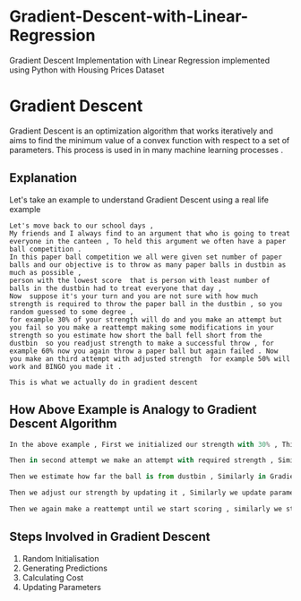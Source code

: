 # Gradient-Descent-with-Linear-Regression
Gradient Descent Implementation with Linear Regression implemented using Python with Housing Prices Dataset
# Gradient Descent 

Gradient Descent is an optimization algorithm
that works iteratively and aims to find the minimum value of a convex function with respect to a set of parameters.
This process is used in in many machine learning processes .

## Explanation

Let's take an example to understand Gradient Descent using a real life example

```
Let's move back to our school days ,
My friends and I always find to an argument that who is going to treat everyone in the canteen , To held this argument we often have a paper ball competition . 
In this paper ball competition we all were given set number of paper balls and our objective is to throw as many paper balls in dustbin as much as possible ,
person with the lowest score  that is person with least number of balls in the dustbin had to treat everyone that day , 
Now  suppose it's your turn and you are not sure with how much strength is required to throw the paper ball in the dustbin , so you random guessed to some degree ,
for example 30% of your strength will do and you make an attempt but you fail so you make a reattempt making some modifications in your strength so you estimate how short the ball fell short from the dustbin  so you readjust strength to make a successful throw , for example 60% now you again throw a paper ball but again failed . Now you make an third attempt with adjusted strength  for example 50% will work and BINGO you made it .

This is what we actually do in gradient descent 
```

## How Above Example is Analogy to Gradient Descent Algorithm

```python
In the above example , First we initialized our strength with 30% , This is Random Initialisation in Gradient Descent .

Then in second attempt we make an attempt with required strength , Similarly In Gradient Descent we Generate Predictions

Then we estimate how far the ball is from dustbin , Similarly in Gradient Descent we Calculate Cost/Error with respect to actual value 

Then we adjust our strength by updating it , Similarly we update parameters in Gradient Descent i.e. slope and intercept in Linear Regression Line . 

Then we again make a reattempt until we start scoring , similarly we start making accurate predictions iteratively until the cost function is minimum and hence we get the accurate results .

```

## Steps Involved in Gradient Descent
1. Random Initialisation
2. Generating Predictions
3. Calculating Cost
4. Updating Parameters


